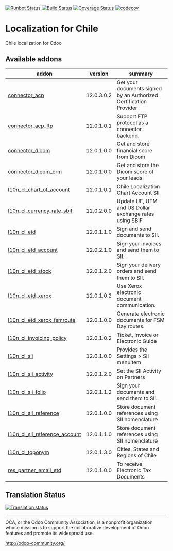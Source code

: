 [![Runbot Status](https://runbot.odoo-community.org/runbot/badge/flat/236/12.0.svg)](https://runbot.odoo-community.org/runbot/repo/github-com-oca-l10n-chile-236)
[![Build Status](https://travis-ci.org/OCA/l10n-chile.svg?branch=12.0)](https://travis-ci.org/OCA/l10n-chile)
[![Coverage Status](https://coveralls.io/repos/OCA/l10n-chile/badge.png?branch=12.0)](https://coveralls.io/r/OCA/l10n-chile?branch=12.0)
[![codecov](https://codecov.io/gh/OCA/l10n-chile/branch/12.0/graph/badge.svg)](https://codecov.io/gh/OCA/l10n-chile)

# Localization for Chile

Chile localization for Odoo

[//]: # (addons)

Available addons
----------------
addon | version | summary
--- | --- | ---
[connector_acp](connector_acp/) | 12.0.3.0.2 | Get your documents signed by an Authorized Certification Provider
[connector_acp_ftp](connector_acp_ftp/) | 12.0.1.0.1 | Support FTP protocol as a connector backend.
[connector_dicom](connector_dicom/) | 12.0.1.0.0 | Get and store financial score from Dicom
[connector_dicom_crm](connector_dicom_crm/) | 12.0.1.0.0 | Get and store the Dicom score of your leads
[l10n_cl_chart_of_account](l10n_cl_chart_of_account/) | 12.0.1.0.1 | Chile Localization Chart Account SII
[l10n_cl_currency_rate_sbif](l10n_cl_currency_rate_sbif/) | 12.0.2.0.0 | Update UF, UTM and US Dollar exchange rates using SBIF
[l10n_cl_etd](l10n_cl_etd/) | 12.0.1.1.0 | Sign and send documents to SII.
[l10n_cl_etd_account](l10n_cl_etd_account/) | 12.0.2.1.0 | Sign your invoices and send them to SII.
[l10n_cl_etd_stock](l10n_cl_etd_stock/) | 12.0.1.2.0 | Sign your delivery orders and send them to SII.
[l10n_cl_etd_xerox](l10n_cl_etd_xerox/) | 12.0.1.0.2 | Use Xerox electronic document communication.
[l10n_cl_etd_xerox_fsmroute](l10n_cl_etd_xerox_fsmroute/) | 12.0.1.0.0 | Generate electronic documents for FSM Day routes.
[l10n_cl_invoicing_policy](l10n_cl_invoicing_policy/) | 12.0.1.0.2 | Ticket, Invoice or Electronic Guide
[l10n_cl_sii](l10n_cl_sii/) | 12.0.1.0.0 | Provides the Settings > SII menuitem
[l10n_cl_sii_activity](l10n_cl_sii_activity/) | 12.0.1.2.0 | Set the SII Activity on Partners
[l10n_cl_sii_folio](l10n_cl_sii_folio/) | 12.0.1.1.2 | Sign your documents and send them to SII.
[l10n_cl_sii_reference](l10n_cl_sii_reference/) | 12.0.1.0.0 | Store document references using SII nomenclature
[l10n_cl_sii_reference_account](l10n_cl_sii_reference_account/) | 12.0.1.1.0 | Store document references using SII nomenclature
[l10n_cl_toponym](l10n_cl_toponym/) | 12.0.1.3.0 | Cities, States and Regions of Chile
[res_partner_email_etd](res_partner_email_etd/) | 12.0.1.0.0 | To receive Electronic Tax Documents

[//]: # (end addons)

## Translation Status

[![Translation status](https://translation.odoo-community.org/widgets/l10n-chile-12-0/-/multi-auto.svg)](https://translation.odoo-community.org/engage/l10n-chile-12-0/?utm_source=widget)

----

OCA, or the Odoo Community Association, is a nonprofit organization whose 
mission is to support the collaborative development of Odoo features and 
promote its widespread use.

http://odoo-community.org/

